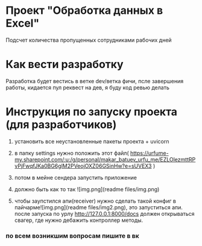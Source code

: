 # Проект "Обработка данных в Excel"

Подсчет количества пропущенных сотрудниками рабочих дней

# Как вести разработку

Разработка будет вестись в ветке dev/ветка фичи, псле завершения работы, кидается пул реквест на дев, я буду код ревью
делать

# Инструкция по запуску проекта (для разработчиков)

1) установить все неустановленные пакеты проекта + uvicorn

2) в папку settings нужно положить этот
   файл( https://urfume-my.sharepoint.com/:u:/g/personal/makar_batuev_urfu_me/EZLOlezmttRPvPjFwqfJKa0BG6glM2PVeojOXZ06GSinHw?e=sUVEX3 )

3) потом в мейне сендера запустить приложение

4) должно быть как то так ![img.png](readme files/img.png)

5) чтобы заупстился апи(receiver) нужно сделать такой конфиг в пайчарме![img.png](readme files/img2.png), это
   запуститься апи. после запуска по урлу  http://127.0.0.1:8000/docs должен открываться свагер, где нужно дебажить
   контроллер методы.


### по всем возникшим вопросам пишите в вк 
